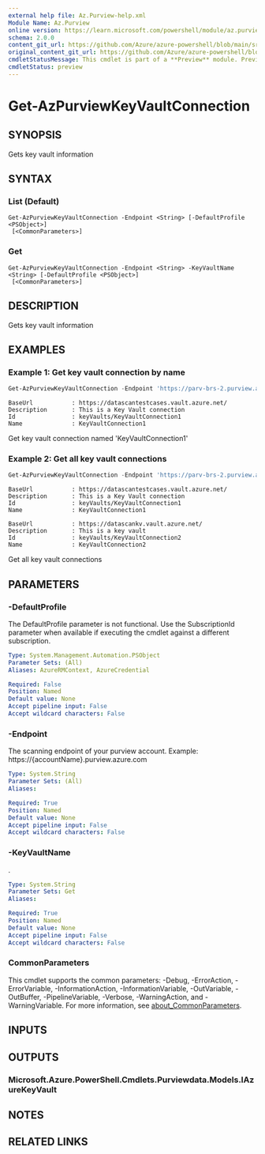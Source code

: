 ```yaml
---
external help file: Az.Purview-help.xml
Module Name: Az.Purview
online version: https://learn.microsoft.com/powershell/module/az.purview/get-azpurviewkeyvaultconnection
schema: 2.0.0
content_git_url: https://github.com/Azure/azure-powershell/blob/main/src/Purview/Purview/help/Get-AzPurviewKeyVaultConnection.md
original_content_git_url: https://github.com/Azure/azure-powershell/blob/main/src/Purview/Purview/help/Get-AzPurviewKeyVaultConnection.md
cmdletStatusMessage: This cmdlet is part of a **Preview** module. Preview versions aren't recommended for use in production environments. For more information, see https://aka.ms/azps-refstatus.
cmdletStatus: preview
---
```

# Get-AzPurviewKeyVaultConnection

## SYNOPSIS
Gets key vault information

## SYNTAX

### List (Default)
```
Get-AzPurviewKeyVaultConnection -Endpoint <String> [-DefaultProfile <PSObject>]
 [<CommonParameters>]
```

### Get
```
Get-AzPurviewKeyVaultConnection -Endpoint <String> -KeyVaultName <String> [-DefaultProfile <PSObject>]
 [<CommonParameters>]
```

## DESCRIPTION
Gets key vault information

## EXAMPLES

### Example 1: Get key vault connection by name
```powershell
Get-AzPurviewKeyVaultConnection -Endpoint 'https://parv-brs-2.purview.azure.com/' -KeyVaultName 'KeyVaultConnection1'
```

```output
BaseUrl           : https://datascantestcases.vault.azure.net/
Description       : This is a Key Vault connection
Id                : keyVaults/KeyVaultConnection1
Name              : KeyVaultConnection1
```

Get key vault connection named 'KeyVaultConnection1'

### Example 2: Get all key vault connections
```powershell
Get-AzPurviewKeyVaultConnection -Endpoint 'https://parv-brs-2.purview.azure.com/'
```

```output
BaseUrl           : https://datascantestcases.vault.azure.net/
Description       : This is a Key Vault connection
Id                : keyVaults/KeyVaultConnection1
Name              : KeyVaultConnection1

BaseUrl           : https://datascankv.vault.azure.net/
Description       : This is a key vault
Id                : keyVaults/KeyVaultConnection2
Name              : KeyVaultConnection2
```

Get all key vault connections

## PARAMETERS

### -DefaultProfile
The DefaultProfile parameter is not functional.
Use the SubscriptionId parameter when available if executing the cmdlet against a different subscription.

```yaml
Type: System.Management.Automation.PSObject
Parameter Sets: (All)
Aliases: AzureRMContext, AzureCredential

Required: False
Position: Named
Default value: None
Accept pipeline input: False
Accept wildcard characters: False
```

### -Endpoint
The scanning endpoint of your purview account.
Example: https://{accountName}.purview.azure.com

```yaml
Type: System.String
Parameter Sets: (All)
Aliases:

Required: True
Position: Named
Default value: None
Accept pipeline input: False
Accept wildcard characters: False
```

### -KeyVaultName
.

```yaml
Type: System.String
Parameter Sets: Get
Aliases:

Required: True
Position: Named
Default value: None
Accept pipeline input: False
Accept wildcard characters: False
```

### CommonParameters
This cmdlet supports the common parameters: -Debug, -ErrorAction, -ErrorVariable, -InformationAction, -InformationVariable, -OutVariable, -OutBuffer, -PipelineVariable, -Verbose, -WarningAction, and -WarningVariable. For more information, see [about_CommonParameters](http://go.microsoft.com/fwlink/?LinkID=113216).

## INPUTS

## OUTPUTS

### Microsoft.Azure.PowerShell.Cmdlets.Purviewdata.Models.IAzureKeyVault

## NOTES

## RELATED LINKS

